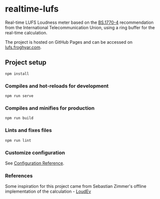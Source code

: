 # realtime-lufs

Real-time LUFS Loudness meter based on the [BS.1770-4](https://www.itu.int/dms_pubrec/itu-r/rec/bs/R-REC-BS.1770-4-201510-I!!PDF-E.pdf) recommendation from the International Telecommunication Union, using a ring buffer for the real-time calculation.  

The project is hosted on GitHub Pages and can be accessed on [lufs.froghyar.com](https://lufs.froghyar.com).

## Project setup
```
npm install
```

### Compiles and hot-reloads for development
```
npm run serve
```

### Compiles and minifies for production
```
npm run build
```

### Lints and fixes files
```
npm run lint
```

### Customize configuration
See [Configuration Reference](https://cli.vuejs.org/config/).

### References
Some inspiration for this project came from Sebastian Zimmer's offline implementation of the calculation - [LoudEv](https://github.com/SebastianZimmer/LoudEv)
